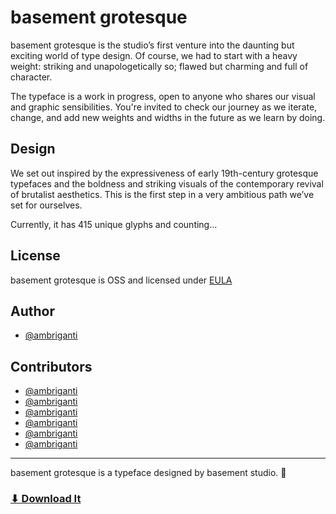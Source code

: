 # basement grotesque

basement grotesque is the studio’s first venture into the daunting but exciting world of type design. Of course, we had to start with a heavy weight: striking and unapologetically so; flawed but charming and full of character.

The typeface is a work in progress, open to anyone who shares our visual and graphic sensibilities. You're invited to check our journey as we iterate, change, and add new weights and widths in the future as we learn by doing.

## **Design**

We set out inspired by the expressiveness of early 19th-century grotesque typefaces and the boldness and striking visuals of the contemporary revival of brutalist aesthetics. This is the first step in a very ambitious path we’ve set for ourselves.

Currently, it has 415 unique glyphs and counting...


## **License**

basement grotesque is OSS and licensed under [EULA](https://twitter.com/ambriganti)


## Author

- [@ambriganti](https://twitter.com/ambriganti)


## Contributors

- [@ambriganti](https://twitter.com/ambriganti)
- [@ambriganti](https://twitter.com/ambriganti)
- [@ambriganti](https://twitter.com/ambriganti)
- [@ambriganti](https://twitter.com/ambriganti)
- [@ambriganti](https://twitter.com/ambriganti)
- [@ambriganti](https://twitter.com/ambriganti)

---
basement grotesque is a typeface designed by basement studio. 🏴
### **[⬇︎ Download It](https://grotesque.basement.studio/)**
